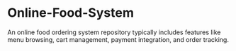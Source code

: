 # Online-Food-System
An online food ordering system repository typically includes features like menu browsing, cart management, payment integration, and order tracking.
